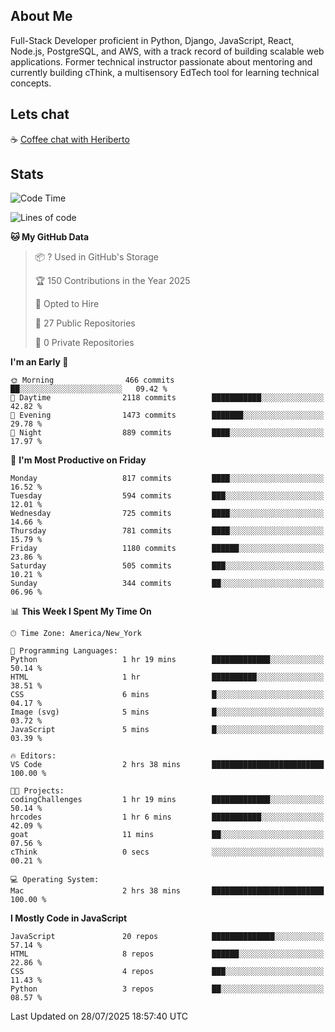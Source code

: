 ## About Me
Full-Stack Developer proficient in Python, Django, JavaScript, React, Node.js, PostgreSQL, and AWS, with a
track record of building scalable web applications. Former technical instructor passionate about mentoring and
currently building cThink, a multisensory EdTech tool for learning technical concepts.

## Lets chat
☕ [Coffee chat with Heriberto](https://calendly.com/hroman_codes/coffee-chat-with-heriberto)

## Stats
<!--START_SECTION:waka-->
![Code Time](http://img.shields.io/badge/Code%20Time-1%2C870%20hrs%2030%20mins-blue)

![Lines of code](https://img.shields.io/badge/From%20Hello%20World%20I%27ve%20Written-1.3%20million%20lines%20of%20code-blue)

**🐱 My GitHub Data** 

> 📦 ? Used in GitHub's Storage 
 > 
> 🏆 150 Contributions in the Year 2025
 > 
> 💼 Opted to Hire
 > 
> 📜 27 Public Repositories 
 > 
> 🔑 0 Private Repositories 
 > 
**I'm an Early 🐤** 

```text
🌞 Morning                466 commits         ██░░░░░░░░░░░░░░░░░░░░░░░   09.42 % 
🌆 Daytime                2118 commits        ███████████░░░░░░░░░░░░░░   42.82 % 
🌃 Evening                1473 commits        ███████░░░░░░░░░░░░░░░░░░   29.78 % 
🌙 Night                  889 commits         ████░░░░░░░░░░░░░░░░░░░░░   17.97 % 
```
📅 **I'm Most Productive on Friday** 

```text
Monday                   817 commits         ████░░░░░░░░░░░░░░░░░░░░░   16.52 % 
Tuesday                  594 commits         ███░░░░░░░░░░░░░░░░░░░░░░   12.01 % 
Wednesday                725 commits         ████░░░░░░░░░░░░░░░░░░░░░   14.66 % 
Thursday                 781 commits         ████░░░░░░░░░░░░░░░░░░░░░   15.79 % 
Friday                   1180 commits        ██████░░░░░░░░░░░░░░░░░░░   23.86 % 
Saturday                 505 commits         ███░░░░░░░░░░░░░░░░░░░░░░   10.21 % 
Sunday                   344 commits         ██░░░░░░░░░░░░░░░░░░░░░░░   06.96 % 
```


📊 **This Week I Spent My Time On** 

```text
🕑︎ Time Zone: America/New_York

💬 Programming Languages: 
Python                   1 hr 19 mins        █████████████░░░░░░░░░░░░   50.14 % 
HTML                     1 hr                ██████████░░░░░░░░░░░░░░░   38.51 % 
CSS                      6 mins              █░░░░░░░░░░░░░░░░░░░░░░░░   04.17 % 
Image (svg)              5 mins              █░░░░░░░░░░░░░░░░░░░░░░░░   03.72 % 
JavaScript               5 mins              █░░░░░░░░░░░░░░░░░░░░░░░░   03.39 % 

🔥 Editors: 
VS Code                  2 hrs 38 mins       █████████████████████████   100.00 % 

🐱‍💻 Projects: 
codingChallenges         1 hr 19 mins        █████████████░░░░░░░░░░░░   50.14 % 
hrcodes                  1 hr 6 mins         ███████████░░░░░░░░░░░░░░   42.09 % 
goat                     11 mins             ██░░░░░░░░░░░░░░░░░░░░░░░   07.56 % 
cThink                   0 secs              ░░░░░░░░░░░░░░░░░░░░░░░░░   00.21 % 

💻 Operating System: 
Mac                      2 hrs 38 mins       █████████████████████████   100.00 % 
```

**I Mostly Code in JavaScript** 

```text
JavaScript               20 repos            ██████████████░░░░░░░░░░░   57.14 % 
HTML                     8 repos             ██████░░░░░░░░░░░░░░░░░░░   22.86 % 
CSS                      4 repos             ███░░░░░░░░░░░░░░░░░░░░░░   11.43 % 
Python                   3 repos             ██░░░░░░░░░░░░░░░░░░░░░░░   08.57 % 
```




 Last Updated on 28/07/2025 18:57:40 UTC
<!--END_SECTION:waka-->

<!--
**heriberto-codes/heriberto-codes** is a ✨ _special_ ✨ repository because its `README.md` (this file) appears on your GitHub profile.

Here are some ideas to get you started:

- 🔭 I’m currently working on ...
- 🌱 I’m currently learning ...
- 👯 I’m looking to collaborate on ...
- 🤔 I’m looking for help with ...
- 💬 Ask me about ...
- 📫 How to reach me: ...
- 😄 Pronouns: ...
- ⚡ Fun fact: ...
-->
